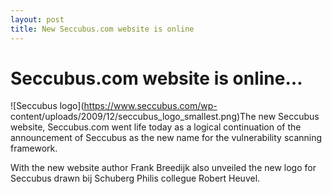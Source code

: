 ```yaml
---
layout: post
title: New Seccubus.com website is online
---
```

# Seccubus.com website is online…

![Seccubus logo](https://www.seccubus.com/wp-
content/uploads/2009/12/seccubus_logo_smallest.png)The new Seccubus website,
Seccubus.com went life today as a logical continuation of the announcement of
Seccubus as the new name for the vulnerability scanning framework.

With the new website author Frank Breedijk also unveiled the new logo for
Seccubus drawn bij Schuberg Philis collegue Robert Heuvel.

